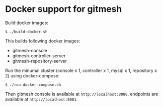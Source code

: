 Docker support for gitmesh
========

Build docker images:

```
$ ./build-docker.sh
```

This builds following docker images:

- gitmesh-console
- gitmesh-controller-server
- gitmesh-repository-server

Run the minumal cluster (console x 1, controller x 1, mysql x 1, repository x 2) using docker-compose:

```
$ ./run-docker-compose.sh
```

Then gitmesh console is available at `http://localhost:8080`, endpoints are available at `http://localhost:8081`.
